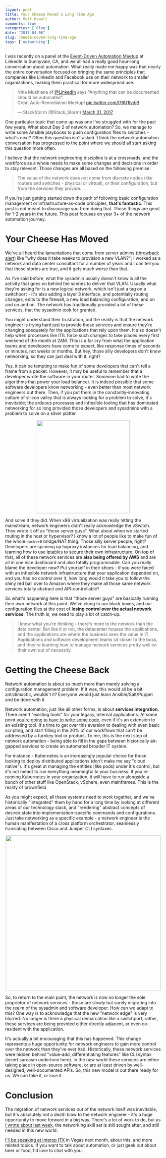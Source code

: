 ```yaml
---
layout: post
title: Your Cheese Moved a Long Time Ago
author: Matt Oswalt
comments: true
categories: ['Blog']
date: "2017-04-06"
slug: cheese-moved-long-time-ago
tags: ['networking']
---
```



I was recently on a panel at the [Event-Driven Automation Meetup](https://www.meetup.com/Auto-Remediation-and-Event-Driven-Automation/) at LinkedIn in Sunnyvale, CA, and we all had a really good hour-long conversation about automation. What really made me happy was that nearly the entire conversation focused on bringing the same principles that companies like LinkedIn and Facebook use on their network to smaller organizations, making them practical for more widespread use.

<blockquote class="twitter-tweet tw-align-center" data-lang="en"><p lang="en" dir="ltr">Nina Mushiana of <a href="https://twitter.com/LinkedIn">@LinkedIn</a> says &quot;Anything that can be documented should be automated&quot;.<br>Great Auto-Remediation Meetup! <a href="https://t.co/l76U1IydjB">pic.twitter.com/l76U1IydjB</a></p>&mdash; StackStorm (@Stack_Storm) <a href="https://twitter.com/Stack_Storm/status/847664487620530177">March 31, 2017</a></blockquote>
<script async src="//platform.twitter.com/widgets.js" charset="utf-8"></script>

One particular topic that came up was one I've struggled with for the past few years; What about Day 2 of network automation? So, we manage to write some Ansible playbooks to push configuration files to switches - what's next? Often this question isn't asked. I think the network automation conversation has progressed to the point where we should all start asking this question more often.

I believe that the network engineering discipline is at a crossroads, and the workforce as a whole needs to make some changes and decisions in order to stay relevant. Those changes are all based on the following premise:

> The value of the network does not come from discrete nodes (like routers and switches - physical or virtual), or their configuration, but from the services they provide.

If you're just getting started down the path of following basic configuration management or infrastructure-as-code principles, **that's fantastic**. This post is not meant to discourage you from doing that. Those things are great for 1-2 years in the future. This post focuses on year 3+ of the network automation journey.

# Your Cheese Has Moved

We've all heard the lamentations that come from server admins ([throwback alert](https://keepingitclassless.net/2015/02/free-form-discussion-cleur/)) like "why does it take weeks to provision a new VLAN?"; I worked as a network and data center consultant for a number of years and I can tell you that these stories are true, and it gets much worse than that. 

As I've said before, what the sysadmin usually doesn't know is all the activity that goes on behind the scenes to deliver that VLAN. Usually what they're asking for is a new logical network, which isn't just a tag on a switchport - it's also adding a layer 3 interface, and potentially routing changes, edits to the firewall, a new load balancing configuration, and on and on and on. The network has traditionally provided a lot of these services, that the sysadmin took for granted.

You might understand their frustration, but the reality is that the network engineer is trying hard just to provide these services and ensure they're changing adequately for the applications that rely upon them. It also doesn't help when processes like ITIL force such changes to take places every first weekend of the month at 2AM. This is a far cry from what the application teams and developers have come to expect, like response times of seconds or minutes, not weeks or months. But hey, those silly developers don't know networking, so they can just deal with it, right?

Yes, it can be tempting to make fun of some developers that can't tell a frame from a packet. However, it may be useful to remember that a developer wrote the software in your router. Someone had to write the algorithms that power your load balancer. It is indeed possible that some software developers know networking - even better than most network engineers out there. Then, if you put them in the constantly-innovating culture of silicon valley that is always looking for a problem to solve, it's inevitable; the arduous processes and inflexible tooling that has dominated networking for so long provided those developers and sysadmins with a problem to solve on a silver platter.

<div style="text-align:center;"><a href="assets/2017/04/cheese.png"><img src="assets/2017/04/cheese.png" width="300" ></a></div>

And solve it they did. When x86 virtualization was really hitting the mainstream, network engineers didn't really acknowledge the vSwitch. They wrote it off as "those server guys". What about when we started routing in the host or hypervisor? I know a lot of people like to make fun of the whole `docker0` bridge/NAT thing. Those silly server people, right? Developers are spinning up haproxy instances for load balancing, and learning how to use iptables to secure their own infrastructure. On top of that, all of these network services are **also being offered by AWS** and are all in one nice dashboard and also totally programmable. Can you really blame the developer now? Put yourself in their shoes - if you were faced with an inflexible network infrastructure that your application depended on, and you had no control over it, how long would it take you to follow the shiny red ball over to Amazon where they make all those same network *services* totally abstract and API-controllable?

So what's happening here is that "those server guys" are basically running their own network at this point. We've clung to our black boxes, and our configuration files at the cost of **losing control over the actual network services**. The truth is, we need to play a lot of catch-up.

 > I know what you're thinking - there's more to the network than the data center. But like it or not, the datacenter houses the applications, and the applications are where the business sees the value in IT. Applications and software development teams sit closer to the boss, and they're learning how to manage network services pretty well on their own out of necessity.

# Getting the Cheese Back

Network automation is about so much more than merely solving a configuration management problem. If it was, this would all be a bit anticlimactic, wouldn't it? Everyone would just learn Ansible/Salt/Puppet and be done with it.

Network automation, just like all other forms, is about **services integration**. There aren't "existing tools" for your legacy, internal applications. At some point [you're going to have to write some code](https://keepingitclassless.net/2017/03/learn-programming-or-perish/), even if it's an extension to an existing tool. It's time to get over this aversion to dealing with even basic scripting, and start filling in the 20% of our workflows that can't be addressed by a turnkey tool or product. To me, this is the next step of network automation - being able to fill in the gaps between historically air-gapped services to create an automated broader IT system.

For instance - Kubernetes is an increasingly popular choice for those looking to deploy distributed applications (don't make me say "cloud native"). It's great at managing the entities (like pods) under it's control, but it's not meant to run everything meaningful to your business. If you're running Kubernetes in your organization, it will have to run alongside a bunch of other stuff like OpenStack, vSphere, even mainframes. This is the reality of brownfield.

As you might expect, all these systems need to work together, and we've historically "integrated" them by hand for a long time by looking at different areas of our technology stack, and "rendering" abstract concepts of desired state into implementation-specific commands and configurations. Just take networking as a specific example - a network engineer is the human manifestation of a cross platform orchestrator, seamlessly translating between Cisco and Juniper CLI syntaxes.

<div style="text-align:center;"><a href="assets/2017/04/dr_garencieres.jpg"><img src="assets/2017/04/dr_garencieres.jpg" width="500" ></a></div>

So, to return to the main point; the network is now no longer the sole proprietor of network services - those are slowly but surely migrating into the realm of the sysadmin and software developer. How can we adapt to this? One way is to acknowledge that the new "network edge" is very blurred. No longer is there a physical demarcation like a switchport; rather, these services are being provided either directly adjacent, or even co-resident with the application.

It's actually a bit encouraging that this has happened. This change represents a huge opportunity for network engineers to gain more control over the network than they've ever had. Historically, these network services were hidden behind "value-add, differentiating features" like CLI syntax (insert sarcasm undertone here). In the new world these services are either taking place in open-source software, or are at least driven by well-designed, well-documented APIs. So, this new model is out there ready for us. We can take it, or lose it.

# Conclusion

The migration of network services out of the network itself was inevitable, but it's absolutely not a death blow to the network engineer - it's a huge opportunity to move forward in a big way. There's a lot of work to do, but as [I wrote about last week](https://keepingitclassless.net/2017/03/learn-programming-or-perish/), the networking skill set is still sought after, and still needed in this new world.

[I'll be speaking at Interop ITX](http://info.interop.com/itx/2017/scheduler/session/fundamental-principles-of-automation) in Vegas next month, about this, and more related topics. If you want to talk about automation, or just geek out about beer or food, I'd love to chat with you.

